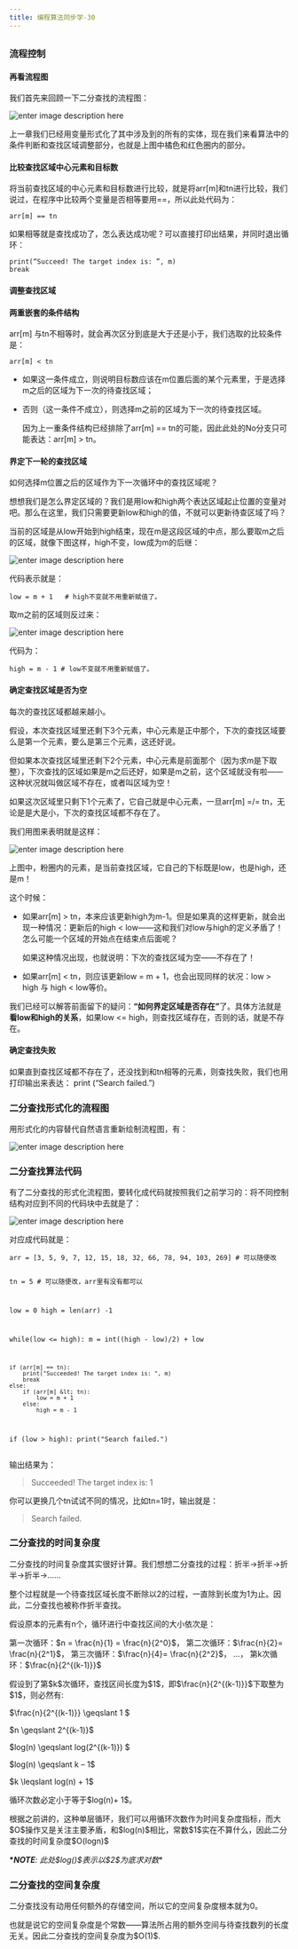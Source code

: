 ```yaml
---
title: 编程算法同步学-30
---
```

<article id="topicContainer" class="column_content"><h2 class="topic_title"></h2><div><h3 id="">流程控制</h3>
<h4 id="-1">再看流程图</h4>
<p>我们首先来回顾一下二分查找的流程图：</p>
<p><img src="https://images.gitbook.cn/446ecb90-9c96-11e9-b48e-bd06d4a7bdd5" alt="enter image description here" /></p>
<p>上一章我们已经用变量形式化了其中涉及到的所有的实体，现在我们来看算法中的条件判断和查找区域调整部分，也就是上图中橘色和红色圈内的部分。</p>
<h4 id="-2">比较查找区域中心元素和目标数</h4>
<p>将当前查找区域的中心元素和目标数进行比较，就是将arr[m]和tn进行比较，我们说过，在程序中比较两个变量是否相等要用==，所以此处代码为：</p>
<pre><code>arr[m] == tn
</code></pre>
<p>如果相等就是查找成功了，怎么表达成功呢？可以直接打印出结果，并同时退出循环：</p>
<pre><code>print(“Succeed! The target index is: ”, m)
break
</code></pre>
<h4 id="-3">调整查找区域</h4>
<h4 id="-4">两重嵌套的条件结构</h4>
<p>arr[m] 与tn不相等时，就会再次区分到底是大于还是小于，我们选取的比较条件是：</p>
<pre><code>arr[m] &lt; tn
</code></pre>
<ul>
<li><p>如果这一条件成立，则说明目标数应该在m位置后面的某个元素里，于是选择m之后的区域为下一次的待查找区域；</p></li>
<li><p>否则（这一条件不成立），则选择m之前的区域为下一次的待查找区域。</p>
<p>因为上一重条件结构已经排除了arr[m] == tn的可能，因此此处的No分支只可能表达：arr[m] &gt; tn。</p></li>
</ul>
<h4 id="-5">界定下一轮的查找区域</h4>
<p>如何选择m位置之后的区域作为下一次循环中的查找区域呢？</p>
<p>想想我们是怎么界定区域的？我们是用low和high两个表达区域起止位置的变量对吧。那么在这里，我们只需要更新low和high的值，不就可以更新待查区域了吗？</p>
<p>当前的区域是从low开始到high结束，现在m是这段区域的中点，那么要取m之后的区域，就像下图这样，high不变，low成为m的后继：</p>
<p><img src="https://images.gitbook.cn/c1ba1e50-9bca-11e9-ac54-13ea42b6afc0" alt="enter image description here" /> </p>
<p>代码表示就是：</p>
<pre><code>low = m + 1   # high不变就不用重新赋值了。
</code></pre>
<p>取m之前的区域则反过来：</p>
<p><img src="https://images.gitbook.cn/d44e2160-9bca-11e9-85a0-adc1de285863" alt="enter image description here" /></p>
<p>代码为：</p>
<pre><code>high = m - 1 # low不变就不用重新赋值了。
</code></pre>
<h4 id="-6">确定查找区域是否为空</h4>
<p>每次的查找区域都越来越小。</p>
<p>假设，本次查找区域里还剩下3个元素，中心元素是正中那个，下次的查找区域要么是第一个元素，要么是第三个元素，这还好说。</p>
<p>但如果本次查找区域里还剩下2个元素，中心元素是前面那个（因为求m是下取整），下次查找的区域如果是m之后还好，如果是m之前，这个区域就没有啦——这种状况就叫做区域不存在，或者叫区域为空！</p>
<p>如果这次区域里只剩下1个元素了，它自己就是中心元素，一旦arr[m] =/= tn，无论是是大是小，下次的查找区域都不存在了。</p>
<p>我们用图来表明就是这样：</p>
<p><img src="https://images.gitbook.cn/e0590420-9bca-11e9-ac54-13ea42b6afc0" alt="enter image description here" /> </p>
<p>上图中，粉圈内的元素，是当前查找区域，它自己的下标既是low，也是high，还是m！</p>
<p>这个时候：</p>
<ul>
<li><p>如果arr[m] &gt; tn，本来应该更新high为m-1。但是如果真的这样更新，就会出现一种情况：更新后的high &lt; low——这和我们对low与high的定义矛盾了！怎么可能一个区域的开始点在结束点后面呢？</p>
<p>如果这种情况出现，也就说明：下次的查找区域为空——不存在了！</p></li>
<li><p>如果arr[m] < tn，则应该更新low = m + 1，也会出现同样的状况：low > high 与 high &lt; low等价。</p></li>
</ul>
<p>我们已经可以解答前面留下的疑问：<strong>“如何界定区域是否存在”</strong>了。具体方法就是<strong>看low和high的关系</strong>，如果low &lt;= high，则查找区域存在，否则的话，就是不存在。</p>
<h4 id="-7">确定查找失败</h4>
<p>如果直到查找区域都不存在了，还没找到和tn相等的元素，则查找失败，我们也用打印输出来表达：
print (“Search failed.”)</p>
<h3 id="-8">二分查找形式化的流程图</h3>
<p>用形式化的内容替代自然语言重新绘制流程图，有：</p>
<p><img src="https://images.gitbook.cn/6551f3b0-9ca4-11e9-9de5-1dded3bba781" alt="enter image description here" /></p>
<h3 id="-9">二分查找算法代码</h3>
<p>有了二分查找的形式化流程图，要转化成代码就按照我们之前学习的：将不同控制结构对应到不同的代码块中去就是了：</p>
<p><img src="https://images.gitbook.cn/aede3ac0-9ca4-11e9-835f-83912be74c1c" alt="enter image description here" /></p>
<p>对应成代码就是：</p>
<pre><code>arr = [3, 5, 9, 7, 12, 15, 18, 32, 66, 78, 94, 103, 269] # 可以随便改

tn = 5 # 可以随便改，arr里有没有都可以

low = 0
high = len(arr) -1

while(low &lt;= high):
    m = int((high - low)/2) + low

    if (arr[m] == tn):
        print("Succeeded! The target index is: ", m)
        break
    else:
        if (arr[m] &lt; tn):
            low = m + 1
        else:
            high = m - 1

if (low &gt; high):
    print("Search failed.")
</code></pre>
<p>输出结果为：</p>
<blockquote>
  <p>Succeeded! The target index is:  1</p>
</blockquote>
<p>你可以更换几个tn试试不同的情况，比如tn=1时，输出就是：</p>
<blockquote>
  <p>Search failed.</p>
</blockquote>
<h3 id="-10">二分查找的时间复杂度</h3>
<p>二分查找的时间复杂度其实很好计算。我们想想二分查找的过程：折半-&gt;折半-&gt;折半-&gt;折半-&gt;……</p>
<p>整个过程就是一个待查找区域长度不断除以2的过程，一直除到长度为1为止。因此，二分查找也被称作折半查找。</p>
<p>假设原本的元素有n个，循环进行中查找区间的大小依次是：</p>
<p>第一次循环：$n = \frac{n}{1} = \frac{n}{2^0}$，
第二次循环：$\frac{n}{2}= \frac{n}{2^1}$，
第三次循环：$\frac{n}{4}= \frac{n}{2^2}$，
…，
第k次循环：$\frac{n}{2^{(k-1)}}$</p>
<p>假设到了第$k$次循环，查找区间长度为$1$，即$\frac{n}{2^{(k-1)}}$下取整为$1$，则必然有:</p>
<p>$\frac{n}{2^{(k-1)}} \geqslant  1 $ </p>
<p>$n \geqslant 2^{(k-1)}$ </p>
<p>$log(n) \geqslant log(2^{(k-1)}) $ </p>
<p>$log(n) \geqslant k – 1$</p>
<p>$k \leqslant log(n) + 1$</p>
<p>循环次数必定小于等于$log(n)+ 1$。</p>
<p>根据之前讲的，这种单层循环，我们可以用循环次数作为时间复杂度指标，而大$O$操作又是关注主要矛盾，和$log(n)$相比，常数$1$实在不算什么，因此二分查找的时间复杂度$O(logn)$</p>
<p><strong>*<em>NOTE</strong>: 此处$log()$表示以$2$为底求对数</em>*</p>
<h3 id="-11">二分查找的空间复杂度</h3>
<p>二分查找没有动用任何额外的存储空间，所以它的空间复杂度根本就为0。</p>
<p>也就是说它的空间复杂度是个常数——算法所占用的额外空间与待查找数列的长度无关。因此二分查找的空间复杂度为$O(1)$.</p></div></article>